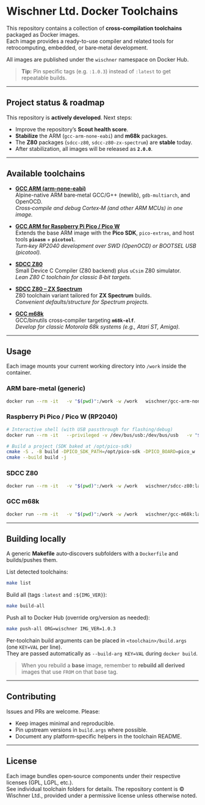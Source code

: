 # Wischner Ltd. Docker Toolchains

This repository contains a collection of **cross-compilation toolchains** packaged as Docker images.  
Each image provides a ready-to-use compiler and related tools for retrocomputing, embedded, or bare‑metal development.

All images are published under the `wischner` namespace on Docker Hub.

> **Tip:** Pin specific tags (e.g. `:1.0.3`) instead of `:latest` to get repeatable builds.

---

## Project status & roadmap

This repository is **actively developed**. Next steps:
- Improve the repository’s **Scout health score**.
- **Stabilize** the ARM (`gcc-arm-none-eabi`) and **m68k** packages.
- The **Z80** packages (`sdcc-z80`, `sdcc-z80-zx-spectrum`) are **stable** today.
- After stabilization, all images will be released as **`2.0.0`**.

---

## Available toolchains

- [**GCC ARM (arm-none-eabi)**](./gcc-arm-none-eabi)  
  Alpine-native ARM bare‑metal GCC/G++ (newlib), `gdb-multiarch`, and OpenOCD.  
  *Cross‑compile and debug Cortex‑M (and other ARM MCUs) in one image.*

- [**GCC ARM for Raspberry Pi Pico / Pico W**](./gcc-arm-none-eabi-rpi-pico)  
  Extends the base ARM image with the **Pico SDK**, `pico-extras`, and host tools **`pioasm`** + **`picotool`**.  
  *Turn‑key RP2040 development over SWD (OpenOCD) or BOOTSEL USB (picotool).*

- [**SDCC Z80**](./sdcc-z80)  
  Small Device C Compiler (Z80 backend) plus `uCsim` Z80 simulator.  
  *Lean Z80 C toolchain for classic 8‑bit targets.*

- [**SDCC Z80 – ZX Spectrum**](./sdcc-z80-zx-spectrum)  
  Z80 toolchain variant tailored for **ZX Spectrum** builds.  
  *Convenient defaults/structure for Spectrum projects.*

- [**GCC m68k**](./gcc-m68k)  
  GCC/binutils cross‑compiler targeting **`m68k-elf`**.  
  *Develop for classic Motorola 68k systems (e.g., Atari ST, Amiga).*

---

## Usage

Each image mounts your current working directory into `/work` inside the container.

### ARM bare‑metal (generic)
```bash
docker run --rm -it   -v "$(pwd)":/work -w /work   wischner/gcc-arm-none-eabi:1.0.3   arm-none-eabi-gcc -mcpu=cortex-m3 -mthumb -o app.elf app.c
```

### Raspberry Pi Pico / Pico W (RP2040)
```bash
# Interactive shell (with USB passthrough for flashing/debug)
docker run --rm -it   --privileged -v /dev/bus/usb:/dev/bus/usb   -v "$(pwd)":/work -w /work   wischner/gcc-arm-none-eabi-rpi-pico:1.0.2 bash

# Build a project (SDK baked at /opt/pico-sdk)
cmake -S . -B build -DPICO_SDK_PATH=/opt/pico-sdk -DPICO_BOARD=pico_w
cmake --build build -j
```

### SDCC Z80
```bash
docker run --rm -it   -v "$(pwd)":/work -w /work   wischner/sdcc-z80:latest   sdcc -mz80 -o hello.ihx hello.c
```

### GCC m68k
```bash
docker run --rm -it   -v "$(pwd)":/work -w /work   wischner/gcc-m68k:latest   m68k-elf-gcc -o hello.elf hello.c
```

---

## Building locally

A generic **Makefile** auto‑discovers subfolders with a `Dockerfile` and builds/pushes them.

List detected toolchains:
```bash
make list
```

Build all (tags `:latest` and `:${IMG_VER}`):
```bash
make build-all
```

Push all to Docker Hub (override org/version as needed):
```bash
make push-all ORG=wischner IMG_VER=1.0.3
```

Per‑toolchain build arguments can be placed in `<toolchain>/build.args` (one `KEY=VAL` per line).  
They are passed automatically as `--build-arg KEY=VAL` during `docker build`.

> When you rebuild a **base** image, remember to **rebuild all derived** images that use `FROM` on that base tag.

---

## Contributing

Issues and PRs are welcome. Please:
- Keep images minimal and reproducible.
- Pin upstream versions in `build.args` where possible.
- Document any platform‑specific helpers in the toolchain README.

---

## License

Each image bundles open‑source components under their respective licenses (GPL, LGPL, etc.).  
See individual toolchain folders for details. The repository content is © Wischner Ltd., provided under a permissive license unless otherwise noted.